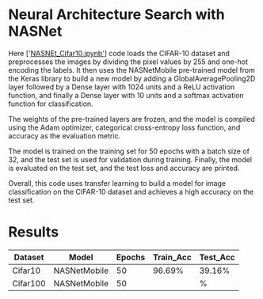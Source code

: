 # Neural Architecture Search with NASNet

Here ['[NASNEt_Cifar10.ipynb'](https://github.com/ilyas4225/NASNet/blob/main/NASNEt_Cifar10.ipynb)] code loads the CIFAR-10 dataset and preprocesses the images by dividing the pixel values by 255 and one-hot encoding the labels. It then uses the NASNetMobile pre-trained model from the Keras library to build a new model by adding a GlobalAveragePooling2D layer followed by a Dense layer with 1024 units and a ReLU activation function, and finally a Dense layer with 10 units and a softmax activation function for classification.

The weights of the pre-trained layers are frozen, and the model is compiled using the Adam optimizer, categorical cross-entropy loss function, and accuracy as the evaluation metric.

The model is trained on the training set for 50 epochs with a batch size of 32, and the test set is used for validation during training. Finally, the model is evaluated on the test set, and the test loss and accuracy are printed.

Overall, this code uses transfer learning to build a model for image classification on the CIFAR-10 dataset and achieves a high accuracy on the test set.
# Results

| Dataset  |Model         | Epochs|Train_Acc|Test_Acc|
|----------|--------------|-------|---------|-------|
| Cifar10  | NASNetMobile |50     | 96.69% | 39.16% |
| Cifar100 | NASNetMobile |50     |       |  % |

